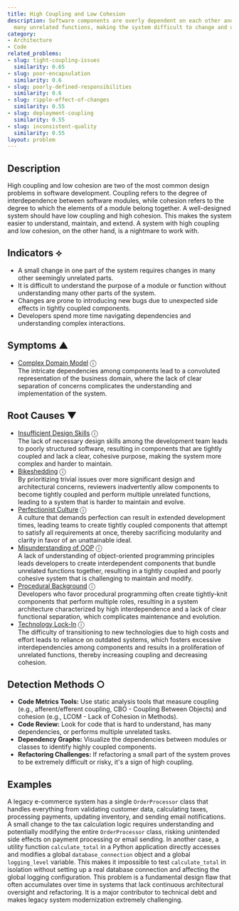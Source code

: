 ```yaml
---
title: High Coupling and Low Cohesion
description: Software components are overly dependent on each other and perform too
  many unrelated functions, making the system difficult to change and understand.
category:
- Architecture
- Code
related_problems:
- slug: tight-coupling-issues
  similarity: 0.65
- slug: poor-encapsulation
  similarity: 0.6
- slug: poorly-defined-responsibilities
  similarity: 0.6
- slug: ripple-effect-of-changes
  similarity: 0.55
- slug: deployment-coupling
  similarity: 0.55
- slug: inconsistent-quality
  similarity: 0.55
layout: problem
---
```


## Description
High coupling and low cohesion are two of the most common design problems in software development. Coupling refers to the degree of interdependence between software modules, while cohesion refers to the degree to which the elements of a module belong together. A well-designed system should have low coupling and high cohesion. This makes the system easier to understand, maintain, and extend. A system with high coupling and low cohesion, on the other hand, is a nightmare to work with.

## Indicators ⟡
- A small change in one part of the system requires changes in many other seemingly unrelated parts.
- It is difficult to understand the purpose of a module or function without understanding many other parts of the system.
- Changes are prone to introducing new bugs due to unexpected side effects in tightly coupled components.
- Developers spend more time navigating dependencies and understanding complex interactions.

## Symptoms ▲
- [Complex Domain Model](complex-domain-model.md) <span class="info-tooltip" title="Confidence: 0.319, Strength: 0.579">ⓘ</span>
<br/>  The intricate dependencies among components lead to a convoluted representation of the business domain, where the lack of clear separation of concerns complicates the understanding and implementation of the system.

## Root Causes ▼
- [Insufficient Design Skills](insufficient-design-skills.md) <span class="info-tooltip" title="Confidence: 0.360, Strength: 0.946">ⓘ</span>
<br/>  The lack of necessary design skills among the development team leads to poorly structured software, resulting in components that are tightly coupled and lack a clear, cohesive purpose, making the system more complex and harder to maintain.
- [Bikeshedding](bikeshedding.md) <span class="info-tooltip" title="Confidence: 0.347, Strength: 0.879">ⓘ</span>
<br/>  By prioritizing trivial issues over more significant design and architectural concerns, reviewers inadvertently allow components to become tightly coupled and perform multiple unrelated functions, leading to a system that is harder to maintain and evolve.
- [Perfectionist Culture](perfectionist-culture.md) <span class="info-tooltip" title="Confidence: 0.335, Strength: 0.896">ⓘ</span>
<br/>  A culture that demands perfection can result in extended development times, leading teams to create tightly coupled components that attempt to satisfy all requirements at once, thereby sacrificing modularity and clarity in favor of an unattainable ideal.
- [Misunderstanding of OOP](misunderstanding-of-oop.md) <span class="info-tooltip" title="Confidence: 0.318, Strength: 0.918">ⓘ</span>
<br/>  A lack of understanding of object-oriented programming principles leads developers to create interdependent components that bundle unrelated functions together, resulting in a tightly coupled and poorly cohesive system that is challenging to maintain and modify.
- [Procedural Background](procedural-background.md) <span class="info-tooltip" title="Confidence: 0.312, Strength: 0.947">ⓘ</span>
<br/>  Developers who favor procedural programming often create tightly-knit components that perform multiple roles, resulting in a system architecture characterized by high interdependence and a lack of clear functional separation, which complicates maintenance and evolution.
- [Technology Lock-In](technology-lock-in.md) <span class="info-tooltip" title="Confidence: 0.306, Strength: 0.865">ⓘ</span>
<br/>  The difficulty of transitioning to new technologies due to high costs and effort leads to reliance on outdated systems, which fosters excessive interdependencies among components and results in a proliferation of unrelated functions, thereby increasing coupling and decreasing cohesion.

## Detection Methods ○

- **Code Metrics Tools:** Use static analysis tools that measure coupling (e.g., afferent/efferent coupling, CBO - Coupling Between Objects) and cohesion (e.g., LCOM - Lack of Cohesion in Methods).
- **Code Review:** Look for code that is hard to understand, has many dependencies, or performs multiple unrelated tasks.
- **Dependency Graphs:** Visualize the dependencies between modules or classes to identify highly coupled components.
- **Refactoring Challenges:** If refactoring a small part of the system proves to be extremely difficult or risky, it's a sign of high coupling.

## Examples
A legacy e-commerce system has a single `OrderProcessor` class that handles everything from validating customer data, calculating taxes, processing payments, updating inventory, and sending email notifications. A small change to the tax calculation logic requires understanding and potentially modifying the entire `OrderProcessor` class, risking unintended side effects on payment processing or email sending. In another case, a utility function `calculate_total` in a Python application directly accesses and modifies a global `database_connection` object and a global `logging_level` variable. This makes it impossible to test `calculate_total` in isolation without setting up a real database connection and affecting the global logging configuration. This problem is a fundamental design flaw that often accumulates over time in systems that lack continuous architectural oversight and refactoring. It is a major contributor to technical debt and makes legacy system modernization extremely challenging.
